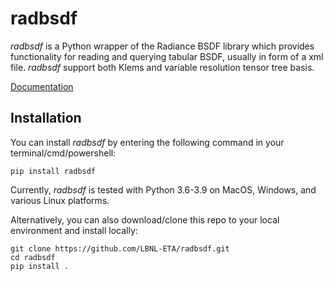 # radbsdf
_radbsdf_ is a Python wrapper of the Radiance BSDF library which provides functionality for reading and querying tabular BSDF, usually in form of a xml file. _radbsdf_ support both Klems and variable resolution tensor tree basis.

[Documentation](https://radbsdf.readthedocs.io/en/latest/)

## Installation

You can install _radbsdf_ by entering the following command in your terminal/cmd/powershell:

```
pip install radbsdf
```
Currently, _radbsdf_ is tested with Python 3.6-3.9 on MacOS, Windows, and various Linux platforms.

Alternatively, you can also download/clone this repo to your local environment and install locally:

```
git clone https://github.com/LBNL-ETA/radbsdf.git
cd radbsdf
pip install .
```
